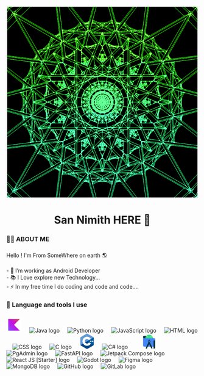 <p align="center">
  <a href="https://www.youtube.com/watch?v=UnyLfqpyi94&list=RDUnyLfqpyi94&start_radio=1">
    <img src="https://github.com/NimithSan/nimithsan/blob/main/infinite_loop.gif" alt="Matrix SVG">
  </a>
</p>

###

<h1 align="center">San Nimith HERE 👋</h1>

###

<h3 align="left">👩‍💻  ABOUT ME</h3>

###

<p align="left">Hello ! I'm From SomeWhere on earth 🌎 <br><br>- 🔭 I’m working as Android Developer<br>- 📚 I Love explore new Technology...<br>- ⚡ In my free time I do coding and code and code....</p>

###




<h3 align="left">🧰 Language and tools I use</h3>

###

<div align="left">
  <img src="https://github.com/devicons/devicon/blob/v2.15.1/icons/kotlin/kotlin-original.svg" height="40" alt="Kotlin logo"  />
  <img width="12" />
  <img src="https://cdn.jsdelivr.net/gh/devicons/devicon/icons/java/java-original-wordmark.svg" height="40" alt="Java logo"  />
  <img width="12" />
  <img src="https://cdn.jsdelivr.net/gh/devicons/devicon/icons/python/python-original-wordmark.svg" height="40" alt="Python logo"  />
  <img width="12" />
  <img src="https://cdn.jsdelivr.net/gh/devicons/devicon/icons/javascript/javascript-original.svg" height="40" alt="JavaScript logo"  />
  <img width="12" />
  <img src="https://cdn.jsdelivr.net/gh/devicons/devicon/icons/html5/html5-original-wordmark.svg" height="40" alt="HTML logo"  />
  <img width="12" />
  <img src="https://cdn.jsdelivr.net/gh/devicons/devicon/icons/css3/css3-original-wordmark.svg" height="40" alt="CSS logo"  />
  <img width="12" />
  <img src="https://cdn.jsdelivr.net/gh/devicons/devicon/icons/c/c-original.svg" height="40" alt="C logo"  />
  <img width="12" />
  <img src="https://github.com/devicons/devicon/blob/v2.15.1/icons/cplusplus/cplusplus-original.svg" height="40" alt="C++ logo"  />
  <img width="12" />
  <img src="https://cdn.jsdelivr.net/gh/devicons/devicon/icons/csharp/csharp-original.svg" height="40" alt="C# logo"  />
  <img width="12" />
  <!-- Other programming languages can be added here -->

  <img width="12" />
  <img src="https://github.com/devicons/devicon/blob/v2.15.1/icons/androidstudio/androidstudio-original.svg" height="40" alt="Android Studio logo"  />
  <img width="12" />
  <img src="https://cdn.jsdelivr.net/gh/devicons/devicon/icons/postgresql/postgresql-original-wordmark.svg" height="40" alt="PgAdmin logo"  />
  <img width="12" />
  <img src="https://cdn.worldvectorlogo.com/logos/fastapi-1.svg" height="40" alt="FastAPI logo"  />
  <img width="12" />
  <img src="https://avatars.githubusercontent.com/u/71742764?s=200&v=4" height="40" alt="Jetpack Compose logo"  />
  <img width="12" />
  <img src="https://cdn.jsdelivr.net/gh/devicons/devicon/icons/react/react-original-wordmark.svg" height="40" alt="React JS [Starter] logo"  />
  <img width="12" />
  <img src="https://cdn.jsdelivr.net/gh/devicons/devicon/icons/godot/godot-original-wordmark.svg" height="40" alt="Godot logo"  />
  <img width="12" />
  <img src="https://cdn.jsdelivr.net/gh/devicons/devicon/icons/figma/figma-original.svg" height="40" alt="Figma logo"  />
  <img width="12" />
  <img src="https://cdn.jsdelivr.net/gh/devicons/devicon/icons/mongodb/mongodb-original-wordmark.svg" height="40" alt="MongoDB logo"  />
  <img width="12" />
  <img src="https://cdn.jsdelivr.net/gh/devicons/devicon/icons/github/github-original-wordmark.svg" height="40" alt="GitHub logo"  />
  <img width="12" />
  <img src="https://cdn.jsdelivr.net/gh/devicons/devicon/icons/gitlab/gitlab-original-wordmark.svg" height="40" alt="GitLab logo"  />
  <img width="12" />
  <!-- Other tools can be added here -->
</div>

